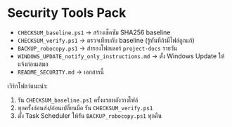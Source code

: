 # Security Tools Pack

- `CHECKSUM_baseline.ps1` → สร้างเช็คซัม SHA256 baseline
- `CHECKSUM_verify.ps1` → ตรวจเทียบกับ baseline (รู้ทันทีถ้ามีไฟล์ถูกแก้)
- `BACKUP_robocopy.ps1` → สำรองโฟลเดอร์ `project-docs` รายวัน
- `WINDOWS_UPDATE_notify_only_instructions.md` → ตั้ง Windows Update ให้แจ้งก่อนเสมอ
- `README_SECURITY.md` → เอกสารนี้

เวิร์กโฟลว์แนะนำ:
1. รัน `CHECKSUM_baseline.ps1` ครั้งแรกหลังวางไฟล์
2. ทุกครั้งก่อนส่ง/ก่อนเปลี่ยนมือ รัน `CHECKSUM_verify.ps1`
3. ตั้ง Task Scheduler ให้รัน `BACKUP_robocopy.ps1` ทุกคืน
